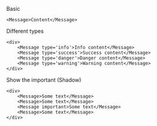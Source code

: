 Basic
```
<Message>Content</Message>
```

Different types
```
<div>
	<Message type='info'>Info content</Message>
	<Message type='success'>Success content</Message>
	<Message type='danger'>Danger content</Message>
	<Message type='warning'>Warning content</Message>
</div>
```

Show the important (Shadow)
```
<div>
	<Message>Some text</Message>
	<Message>Some text</Message>
	<Message important>Some text</Message>
	<Message>Some text</Message>
</div>
```
